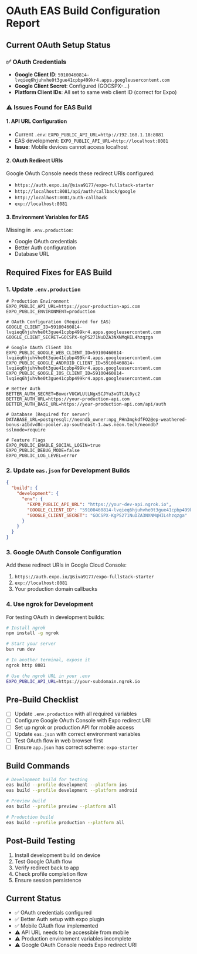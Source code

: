 # OAuth EAS Build Configuration Report

## Current OAuth Setup Status

### ✅ OAuth Credentials
- **Google Client ID**: `59100460814-lvqieq6hjuhvhe0t3gue41cpbp499kr4.apps.googleusercontent.com`
- **Google Client Secret**: Configured (GOCSPX-...)
- **Platform Client IDs**: All set to same web client ID (correct for Expo)

### ⚠️ Issues Found for EAS Build

#### 1. **API URL Configuration**
- Current `.env`: `EXPO_PUBLIC_API_URL=http://192.168.1.18:8081`
- EAS development: `EXPO_PUBLIC_API_URL=http://localhost:8081`
- **Issue**: Mobile devices cannot access localhost

#### 2. **OAuth Redirect URIs**
Google OAuth Console needs these redirect URIs configured:
- `https://auth.expo.io/@siva9177/expo-fullstack-starter`
- `http://localhost:8081/api/auth/callback/google`
- `http://localhost:8081/auth-callback`
- `exp://localhost:8081`

#### 3. **Environment Variables for EAS**
Missing in `.env.production`:
- Google OAuth credentials
- Better Auth configuration
- Database URL

## Required Fixes for EAS Build

### 1. Update `.env.production`
```env
# Production Environment
EXPO_PUBLIC_API_URL=https://your-production-api.com
EXPO_PUBLIC_ENVIRONMENT=production

# OAuth Configuration (Required for EAS)
GOOGLE_CLIENT_ID=59100460814-lvqieq6hjuhvhe0t3gue41cpbp499kr4.apps.googleusercontent.com
GOOGLE_CLIENT_SECRET=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

# Google OAuth Client IDs
EXPO_PUBLIC_GOOGLE_WEB_CLIENT_ID=59100460814-lvqieq6hjuhvhe0t3gue41cpbp499kr4.apps.googleusercontent.com
EXPO_PUBLIC_GOOGLE_ANDROID_CLIENT_ID=59100460814-lvqieq6hjuhvhe0t3gue41cpbp499kr4.apps.googleusercontent.com
EXPO_PUBLIC_GOOGLE_IOS_CLIENT_ID=59100460814-lvqieq6hjuhvhe0t3gue41cpbp499kr4.apps.googleusercontent.com

# Better Auth
BETTER_AUTH_SECRET=BoworVUCWLUtLNgxSCJYu3xGTtJL0yc2
BETTER_AUTH_URL=https://your-production-api.com
BETTER_AUTH_BASE_URL=https://your-production-api.com/api/auth

# Database (Required for server)
DATABASE_URL=postgresql://neondb_owner:npg_PHn3mgkdfFO2@ep-weathered-bonus-a1bdvd8c-pooler.ap-southeast-1.aws.neon.tech/neondb?sslmode=require

# Feature Flags
EXPO_PUBLIC_ENABLE_SOCIAL_LOGIN=true
EXPO_PUBLIC_DEBUG_MODE=false
EXPO_PUBLIC_LOG_LEVEL=error
```

### 2. Update `eas.json` for Development Builds
```json
{
  "build": {
    "development": {
      "env": {
        "EXPO_PUBLIC_API_URL": "https://your-dev-api.ngrok.io",
        "GOOGLE_CLIENT_ID": "59100460814-lvqieq6hjuhvhe0t3gue41cpbp499kr4.apps.googleusercontent.com",
        "GOOGLE_CLIENT_SECRET": "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"
      }
    }
  }
}
```

### 3. Google OAuth Console Configuration
Add these redirect URIs in Google Cloud Console:
1. `https://auth.expo.io/@siva9177/expo-fullstack-starter`
2. `exp://localhost:8081`
3. Your production domain callbacks

### 4. Use ngrok for Development
For testing OAuth in development builds:
```bash
# Install ngrok
npm install -g ngrok

# Start your server
bun run dev

# In another terminal, expose it
ngrok http 8081

# Use the ngrok URL in your .env
EXPO_PUBLIC_API_URL=https://your-subdomain.ngrok.io
```

## Pre-Build Checklist

- [ ] Update `.env.production` with all required variables
- [ ] Configure Google OAuth Console with Expo redirect URI
- [ ] Set up ngrok or production API for mobile access
- [ ] Update `eas.json` with correct environment variables
- [ ] Test OAuth flow in web browser first
- [ ] Ensure `app.json` has correct scheme: `expo-starter`

## Build Commands

```bash
# Development build for testing
eas build --profile development --platform ios
eas build --profile development --platform android

# Preview build
eas build --profile preview --platform all

# Production build
eas build --profile production --platform all
```

## Post-Build Testing

1. Install development build on device
2. Test Google OAuth flow
3. Verify redirect back to app
4. Check profile completion flow
5. Ensure session persistence

## Current Status
- ✅ OAuth credentials configured
- ✅ Better Auth setup with expo plugin
- ✅ Mobile OAuth flow implemented
- ⚠️ API URL needs to be accessible from mobile
- ⚠️ Production environment variables incomplete
- ⚠️ Google OAuth Console needs Expo redirect URI